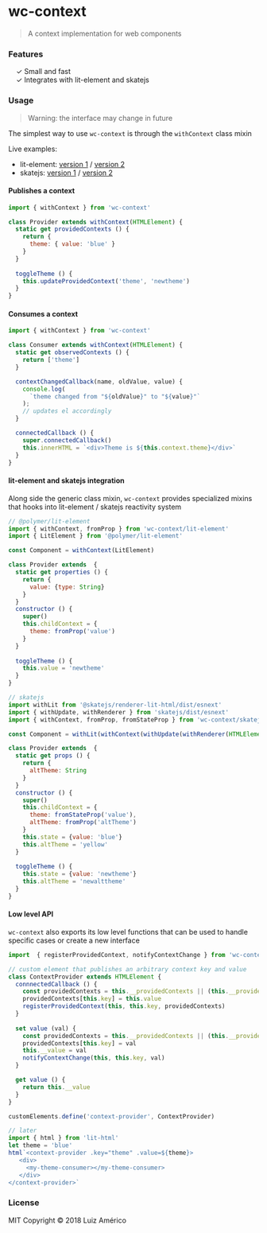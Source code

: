 # wc-context

> A context implementation for web components


### Features

&nbsp; &nbsp; ✓ Small and fast<br>
&nbsp; &nbsp; ✓ Integrates with lit-element and skatejs<br>


### Usage

> Warning: the interface may change in future

The simplest way to use `wc-context` is through the `withContext` class mixin 

Live examples: 
* lit-element: [version 1](https://codesandbox.io/s/8n89qz95q2) /
 [version 2](https://codesandbox.io/s/wq6jyo3jvw)
* skatejs: [version 1](https://codesandbox.io/s/xj1k8x936w) / 
 [version 2](https://codesandbox.io/s/82q46lo3x8)

#### Publishes a context

```javascript
import { withContext } from 'wc-context'

class Provider extends withContext(HTMLElement) {
  static get providedContexts () {
    return {
      theme: { value: 'blue' }
    }
  }  
  
  toggleTheme () {
    this.updateProvidedContext('theme', 'newtheme')    
  }
}
```

#### Consumes a context

```javascript
import { withContext } from 'wc-context'

class Consumer extends withContext(HTMLElement) {
  static get observedContexts () {
    return ['theme']
  }

  contextChangedCallback(name, oldValue, value) {
    console.log(
      `theme changed from "${oldValue}" to "${value}"`
    );
    // updates el accordingly
  }

  connectedCallback () {
    super.connectedCallback()
    this.innerHTML = `<div>Theme is ${this.context.theme}</div>`
  }  
}
```

#### lit-element and skatejs integration

Along side the generic class mixin, `wc-context` provides specialized mixins that hooks into lit-element / skatejs reactivity system

```javascript
// @polymer/lit-element
import { withContext, fromProp } from 'wc-context/lit-element'
import { LitElement } from '@polymer/lit-element'

const Component = withContext(LitElement)

class Provider extends  {
  static get properties () {
    return {
      value: {type: String}
    }
  }
  constructor () {
    super()
    this.childContext = {
      theme: fromProp('value')
    }
  }
  
  toggleTheme () {
    this.value = 'newtheme'
  }
}
```

```javascript
// skatejs
import withLit from '@skatejs/renderer-lit-html/dist/esnext'
import { withUpdate, withRenderer } from 'skatejs/dist/esnext'
import { withContext, fromProp, fromStateProp } from 'wc-context/skatejs'

const Component = withLit(withContext(withUpdate(withRenderer(HTMLElement))))

class Provider extends  {
  static get props () {
    return {
      altTheme: String
    }
  }
  constructor () {
    super()
    this.childContext = {
      theme: fromStateProp('value'),
      altTheme: fromProp('altTheme')
    }
    this.state = {value: 'blue'}
    this.altTheme = 'yellow'
  }
  
  toggleTheme () {
    this.state = {value: 'newtheme'}
    this.altTheme = 'newalttheme'
  }
}
```

#### Low level API

`wc-context` also exports its low level functions that can be used to handle specific cases or create a new interface

```javascript
import  { registerProvidedContext, notifyContextChange } from 'wc-context/core'

// custom element that publishes an arbitrary context key and value
class ContextProvider extends HTMLElement {
  connnectedCallback () {
    const providedContexts = this.__providedContexts || (this.__providedContexts = {})
    providedContexts[this.key] = this.value    
    registerProvidedContext(this, this.key, providedContexts)
  }
  
  set value (val) {
    const providedContexts = this.__providedContexts || (this.__providedContexts = {})
    providedContexts[this.key] = val
    this.__value = val
    notifyContextChange(this, this.key, val)
  }

  get value () {
    return this.__value
  }
}

customElements.define('context-provider', ContextProvider)

// later
import { html } from 'lit-html'
let theme = 'blue' 
html`<context-provider .key="theme" .value=${theme}>
   <div>
     <my-theme-consumer></my-theme-consumer>
   </div>
</context-provider>`
```


### License

MIT
Copyright © 2018 Luiz Américo
